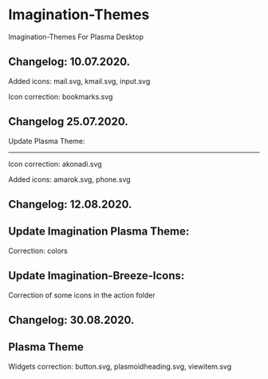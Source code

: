 # Imagination-Themes
Imagination-Themes For Plasma Desktop

Changelog: 10.07.2020.
----------------------

Added icons: mail.svg, kmail.svg, input.svg

Icon correction: bookmarks.svg

Changelog 25.07.2020.
----------------------
Update Plasma Theme:
_____________________
Icon correction: akonadi.svg

Added icons: amarok.svg, phone.svg


Changelog: 12.08.2020.
----------------------

Update Imagination Plasma Theme:
--------------------------------

Correction: colors

Update Imagination-Breeze-Icons:
-------------------------------

Correction of some icons in the action folder

Changelog: 30.08.2020.
----------------------

Plasma Theme
-------------

Widgets correction: button.svg, plasmoidheading.svg, viewitem.svg




